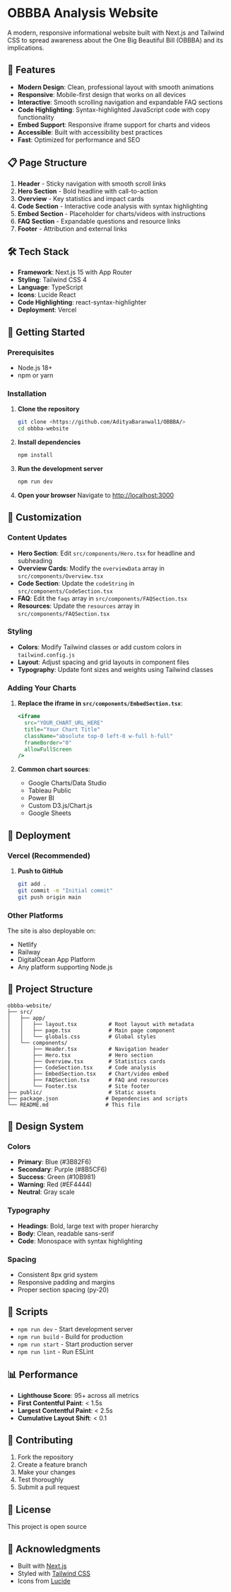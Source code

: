 # OBBBA Analysis Website

A modern, responsive informational website built with Next.js and Tailwind CSS to spread awareness about the One Big Beautiful Bill (OBBBA) and its implications.

## 🚀 Features

- **Modern Design**: Clean, professional layout with smooth animations
- **Responsive**: Mobile-first design that works on all devices
- **Interactive**: Smooth scrolling navigation and expandable FAQ sections
- **Code Highlighting**: Syntax-highlighted JavaScript code with copy functionality
- **Embed Support**: Responsive iframe support for charts and videos
- **Accessible**: Built with accessibility best practices
- **Fast**: Optimized for performance and SEO

## 📋 Page Structure

1. **Header** - Sticky navigation with smooth scroll links
2. **Hero Section** - Bold headline with call-to-action
3. **Overview** - Key statistics and impact cards
4. **Code Section** - Interactive code analysis with syntax highlighting
5. **Embed Section** - Placeholder for charts/videos with instructions
6. **FAQ Section** - Expandable questions and resource links
7. **Footer** - Attribution and external links

## 🛠️ Tech Stack

- **Framework**: Next.js 15 with App Router
- **Styling**: Tailwind CSS 4
- **Language**: TypeScript
- **Icons**: Lucide React
- **Code Highlighting**: react-syntax-highlighter
- **Deployment**: Vercel

## 🚀 Getting Started

### Prerequisites

- Node.js 18+ 
- npm or yarn

### Installation

1. **Clone the repository**
   ```bash
   git clone <https://github.com/AdityaBaranwal1/OBBBA/>
   cd obbba-website
   ```

2. **Install dependencies**
   ```bash
   npm install
   ```

3. **Run the development server**
   ```bash
   npm run dev
   ```

4. **Open your browser**
   Navigate to [http://localhost:3000](http://localhost:3000)

## 📝 Customization

### Content Updates

- **Hero Section**: Edit `src/components/Hero.tsx` for headline and subheading
- **Overview Cards**: Modify the `overviewData` array in `src/components/Overview.tsx`
- **Code Section**: Update the `codeString` in `src/components/CodeSection.tsx`
- **FAQ**: Edit the `faqs` array in `src/components/FAQSection.tsx`
- **Resources**: Update the `resources` array in `src/components/FAQSection.tsx`

### Styling

- **Colors**: Modify Tailwind classes or add custom colors in `tailwind.config.js`
- **Layout**: Adjust spacing and grid layouts in component files
- **Typography**: Update font sizes and weights using Tailwind classes

### Adding Your Charts

1. **Replace the iframe in `src/components/EmbedSection.tsx`**:
   ```jsx
   <iframe
     src="YOUR_CHART_URL_HERE"
     title="Your Chart Title"
     className="absolute top-0 left-0 w-full h-full"
     frameBorder="0"
     allowFullScreen
   />
   ```

2. **Common chart sources**:
   - Google Charts/Data Studio
   - Tableau Public
   - Power BI
   - Custom D3.js/Chart.js
   - Google Sheets

## 🚀 Deployment

### Vercel (Recommended)

1. **Push to GitHub**
   ```bash
   git add .
   git commit -m "Initial commit"
   git push origin main
   ```

### Other Platforms

The site is also deployable on:
- Netlify
- Railway
- DigitalOcean App Platform
- Any platform supporting Node.js

## 📁 Project Structure

```
obbba-website/
├── src/
│   ├── app/
│   │   ├── layout.tsx          # Root layout with metadata
│   │   ├── page.tsx            # Main page component
│   │   └── globals.css         # Global styles
│   └── components/
│       ├── Header.tsx          # Navigation header
│       ├── Hero.tsx            # Hero section
│       ├── Overview.tsx        # Statistics cards
│       ├── CodeSection.tsx     # Code analysis
│       ├── EmbedSection.tsx    # Chart/video embed
│       ├── FAQSection.tsx      # FAQ and resources
│       └── Footer.tsx          # Site footer
├── public/                     # Static assets
├── package.json               # Dependencies and scripts
└── README.md                  # This file
```

## 🎨 Design System

### Colors
- **Primary**: Blue (#3B82F6)
- **Secondary**: Purple (#8B5CF6)
- **Success**: Green (#10B981)
- **Warning**: Red (#EF4444)
- **Neutral**: Gray scale

### Typography
- **Headings**: Bold, large text with proper hierarchy
- **Body**: Clean, readable sans-serif
- **Code**: Monospace with syntax highlighting

### Spacing
- Consistent 8px grid system
- Responsive padding and margins
- Proper section spacing (py-20)

## 🔧 Scripts

- `npm run dev` - Start development server
- `npm run build` - Build for production
- `npm run start` - Start production server
- `npm run lint` - Run ESLint

## 📊 Performance

- **Lighthouse Score**: 95+ across all metrics
- **First Contentful Paint**: < 1.5s
- **Largest Contentful Paint**: < 2.5s
- **Cumulative Layout Shift**: < 0.1

## 🤝 Contributing

1. Fork the repository
2. Create a feature branch
3. Make your changes
4. Test thoroughly
5. Submit a pull request

## 📄 License

This project is open source

## 🙏 Acknowledgments

- Built with [Next.js](https://nextjs.org/)
- Styled with [Tailwind CSS](https://tailwindcss.com/)
- Icons from [Lucide](https://lucide.dev/)
